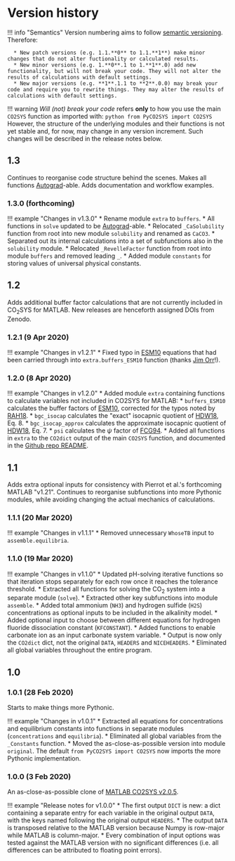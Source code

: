 # Version history

!!! info "Semantics"
    Version numbering aims to follow [semantic versioning](https://semver.org/). Therefore:

      * New patch versions (e.g. 1.1.**0** to 1.1.**1**) make minor changes that do not alter fuctionality or calculated results.
      * New minor versions (e.g. 1.**0**.1 to 1.**1**.0) add new functionality, but will not break your code. They will not alter the results of calculations with default settings.
      * New major versions (e.g. **1**.1.1 to **2**.0.0) may break your code and require you to rewrite things. They may alter the results of calculations with default settings.


!!! warning
    *Will (not) break your code* refers **only** to how you use the main `CO2SYS` function as imported with:
    ```python
    from PyCO2SYS import CO2SYS
    ```
    However, the structure of the underlying modules and their functions is not yet stable and, for now, may change in any version increment. Such changes will be described in the release notes below.

## 1.3

Continues to reorganise code structure behind the scenes. Makes all functions [Autograd](https://github.com/HIPS/autograd)-able. Adds documentation and workflow examples.

### 1.3.0 (forthcoming)

!!! example "Changes in v1.3.0"
    * Rename module `extra` to `buffers`.
    * All functions in `solve` updated to be [Autograd](https://github.com/HIPS/autograd)-able.
    * Relocated `_CaSolubility` function from root into new module `solubility` and renamed as `CaCO3`.
      * Separated out its internal calculations into a set of subfunctions also in the `solubility` module.
    * Relocated `_RevelleFactor` function from root into module `buffers` and removed leading `_`.
    * Added module `constants` for storing values of universal physical constants.

## 1.2

Adds additional buffer factor calculations that are not currently included in CO<sub>2</sub>SYS for MATLAB. New releases are henceforth assigned DOIs from Zenodo.

### 1.2.1 (9 Apr 2020)

!!! example "Changes in v1.2.1"
    * Fixed typo in [ESM10](../refs/#ESM10) equations that had been carried through into `extra.buffers_ESM10` function (thanks [Jim Orr](https://twitter.com/James1Orr/status/1248216403355803648)!).

### 1.2.0 (8 Apr 2020)

!!! example "Changes in v1.2.0"
    * Added module `extra` containing functions to calculate variables not included in CO2SYS for MATLAB:
      * `buffers_ESM10` calculates the buffer factors of [ESM10](../refs/#ESM10), corrected for the typos noted by [RAH18](../refs/#RAH18).
      * `bgc_isocap` calculates the "exact" isocapnic quotient of [HDW18](../refs/#HDW18), Eq. 8.
      * `bgc_isocap_approx` calculates the approximate isocapnic quotient of [HDW18](../refs/#HDW18), Eq. 7.
      * `psi` calculates the $\psi$ factor of [FCG94](../refs/#FCG94).
    * Added all functions in `extra` to the `CO2dict` output of the main `CO2SYS` function, and documented in the [Github repo README](https://github.com/mvdh7/PyCO2SYS#pyco2sys).

## 1.1

Adds extra optional inputs for consistency with Pierrot et al.'s forthcoming MATLAB "v1.21". Continues to reorganise subfunctions into more Pythonic modules, while avoiding changing the actual mechanics of calculations.

### 1.1.1 (20 Mar 2020)

!!! example "Changes in v1.1.1"
    * Removed unnecessary `WhoseTB` input to `assemble.equilibria`.

### 1.1.0 (19 Mar 2020)

!!! example "Changes in v1.1.0"
    * Updated pH-solving iterative functions so that iteration stops separately for each row once it reaches the tolerance threshold.
    * Extracted all functions for solving the CO<sub>2</sub> system into a separate module (`solve`).
    * Extracted other key subfunctions into module `assemble`.
    * Added total ammonium (`NH3`) and hydrogen sulfide (`H2S`) concentrations as optional inputs to be included in the alkalinity model.
    * Added optional input to choose between different equations for hydrogen fluoride dissociation constant (`KFCONSTANT`).
    * Added functions to enable carbonate ion as an input carbonate system variable.
    * Output is now only the `CO2dict` dict, not the original `DATA`, `HEADERS` and `NICEHEADERS`.
    * Eliminated all global variables throughout the entire program.

## 1.0

### 1.0.1 (28 Feb 2020)

Starts to make things more Pythonic.

!!! example "Changes in v1.0.1"
      * Extracted all equations for concentrations and equilibrium constants into functions in separate modules (`concentrations` and `equilibria`).
      * Eliminated all global variables from the `_Constants` function.
      * Moved the as-close-as-possible version into module `original`. The default `from PyCO2SYS import CO2SYS` now imports the more Pythonic implementation.

### 1.0.0 (3 Feb 2020)

An as-close-as-possible clone of [MATLAB CO2SYS v2.0.5](https://github.com/jamesorr/CO2SYS-MATLAB).

!!! example "Release notes for v1.0.0"
      * The first output `DICT` is new: a dict containing a separate entry for each variable in the original output `DATA`, with the keys named following the original output `HEADERS`.
      * The output `DATA` is transposed relative to the MATLAB version because Numpy is row-major while MATLAB is column-major.
      * Every combination of input options was tested against the MATLAB version with no significant differences (i.e. all differences can be attributed to floating point errors).
